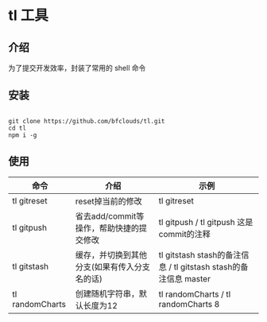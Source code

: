# tl 工具

## 介绍

为了提交开发效率，封装了常用的 shell 命令

## 安装

```shell

git clone https://github.com/bfclouds/tl.git
cd tl
npm i -g

```

## 使用

| 命令            | 介绍                                         | 示例                                                             |
| --------------- | -------------------------------------------- | ---------------------------------------------------------------- |
| tl gitreset     | reset掉当前的修改                            | tl gitreset                                                      |
| tl gitpush      | 省去add/commit等操作，帮助快捷的提交修改     | tl gitpush / tl gitpush 这是commit的注释                         |
| tl gitstash     | 缓存，并切换到其他分支(如果有传入分支名的话) | tl gitstash stash的备注信息 / tl gitstash stash的备注信息 master |
| tl randomCharts | 创建随机字符串，默认长度为12                 | tl randomCharts / tl randomCharts 8                              |

